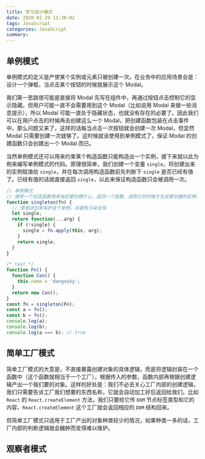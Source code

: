 ```yaml
---
title: 学习设计模式
date: 2020-02-29 12:36:02
tags: JavaScript
categories: JavaScript
summary:
---
```


## 单例模式

单例模式的定义是产使某个实例或元素只被创建一次。在业务中的应用场景会是：设计一个弹框，当点击某个按钮的时候就展示这个 Modal。

我们第一思路很可能是直接将 Modal 先写在组件中，再通过按钮点击控制它的显示隐藏。但用户可能一直不会需要用到这个 Modal（比如说用 Modal 来做一些消息提示），所以 Modal 可能一直处于隐藏状态，也就没有存在的必要了。因此我们可以在用户点击的时候再去创建这么一个 Modal，把创建函数包装在点击事件中。那么问题又来了，这样的话每当点击一次按钮就会创建一次 Modal，但显然 Modal 只需要创建一次就够了。这时候就该使用到单例模式了，保证 Modal 的创建函数只会创建出一个 Modal 而已。

当然单例模式还可以用来约束某个构造函数只能构造出一个实例，接下来就以此为例来编写单例模式的代码。原理很简单，我们创建一个变量 `single`，将创建出来的实例赋值给 `single`，并在每次调用构造函数前先判断下 `single` 是否已经有值了。已经有值的话就直接返回 `single`，以此来保证构造函数只会被调用一次。

```js
// 单例模式
// 接受一个创造函数用来指定要创建什么。返回一个函数，调用它的时候才生成要创建的实例，并且只会创建一次
function singleton(fn) {
  // 使用闭包来保护这个单例，并避免污染全局
  let single;
  return function(...arg) {
    if (!single) {
      single = fn.apply(this, arg);
    }
    return single;
  }
}

/* test */
function Fn() {
  function Con() {
    this.name = 'dangosky';
  }
  return new Con();
}
const fn = singleton(Fn);
const a = fn();
const b = fn();
console.log(a);
console.log(b);
console.log(a === b); // true
```

## 简单工厂模式

简单工厂模式的大意是，不直接暴露创建对象的具体逻辑，而是将逻辑封装在一个函数中（这个函数就相当于一个工厂），根据传入的参数，函数内部再根据创建逻辑产出一个我们要的对象。这样的好处是：我们不必去关心工厂内部的创建逻辑，我们只需要告诉工厂我们想要的东西名称，它就会自动加工好后返回给我们。比如 `React` 的 `React.createElement` 方法，我们只要给它传 `DOM` 节点标签类型和它的内容，`React.createElement` 这个工厂就会返回相应的 `DOM` 结构回来。

但简单工厂模式只适用于工厂产出的对象种类较少的情况，如果种类一多的话，工厂内部的判断逻辑就会臃肿而变得难以维护。

## 观察者模式
